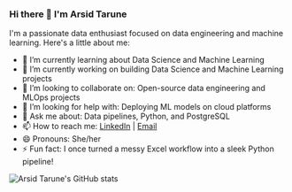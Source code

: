### Hi there 👋 I'm Arsid Tarune

I'm a passionate data enthusiast focused on data engineering and machine learning. Here's a little about me:

- 🌱 I’m currently learning about Data Science and Machine Learning
- 🚀 I’m currently working on building Data Science and Machine Learning projects
- 🤝 I’m looking to collaborate on: Open-source data engineering and MLOps projects
- 🧠 I’m looking for help with: Deploying ML models on cloud platforms
- 💬 Ask me about: Data pipelines, Python, and PostgreSQL
- 📫 How to reach me: [LinkedIn](www.linkedin.com/in/arsid-tarune-14506b2b) | [Email](arsidtarune@gmail.com)
- 😄 Pronouns: She/her
- ⚡ Fun fact: I once turned a messy Excel workflow into a sleek Python pipeline!


![Arsid Tarune's GitHub stats](https://github-readme-stats.vercel.app/api?username=arsidtarune&show_icons=true&theme=radical)

